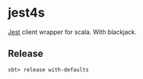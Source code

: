# jest4s

[Jest](https://github.com/searchbox-io/Jest) client wrapper for scala. With blackjack.

## Release

    sbt> release with-defaults
